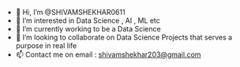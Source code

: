 - 👋 Hi, I’m @SHIVAMSHEKHAR0611
- 👀 I’m interested in Data Science , AI , ML etc
- 🌱 I’m currently working to be a Data Science
- 💞️ I’m looking to collaborate on Data Science Projects that serves a purpose in real life
- 📫 Contact me on email : shivamshekhar203@gmail.com

<!---
SHIVAMSHEKHAR0611/SHIVAMSHEKHAR0611 is a ✨ special ✨ repository because its `README.md` (this file) appears on your GitHub profile.
You can click the Preview link to take a look at your changes.
--->
